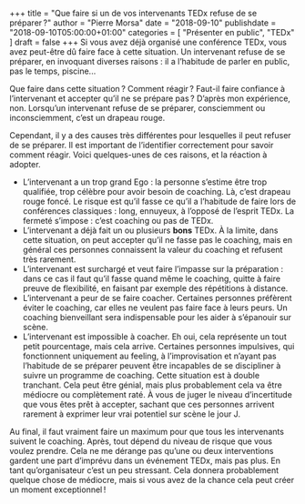 +++
title      = "Que faire si un de vos intervenants TEDx refuse de se préparer ?"
author     = "Pierre Morsa"
date        = "2018-09-10"
publishdate = "2018-09-10T05:00:00+01:00" 
categories = [ "Présenter en public", "TEDx" ]
draft      = false
+++
Si vous avez déjà organisé une conférence TEDx, vous avez peut-être dû faire face à cette situation. Un intervenant refuse de se préparer, en invoquant diverses raisons : il a l’habitude de parler en public, pas le temps, piscine...

Que faire dans cette situation ? Comment réagir ? Faut-il faire confiance à l’intervenant et accepter qu’il ne se prépare pas ? D’après mon expérience, non. Lorsqu’un intervenant refuse de se préparer, consciemment ou inconsciemment, c’est un drapeau rouge.

Cependant, il y a des causes très différentes pour lesquelles il peut refuser de se préparer. Il est important de l’identifier correctement pour savoir comment réagir. Voici quelques-unes de ces raisons, et la réaction à adopter.

* L’intervenant a un trop grand Ego : la personne s’estime être trop qualifiée, trop célèbre pour avoir besoin de coaching. Là, c’est drapeau rouge foncé. Le risque est qu’il fasse ce qu’il a l’habitude de faire lors de conférences classiques : long, ennuyeux, à l’opposé de l’esprit TEDx. La fermeté s’impose : c’est coaching ou pas de TEDx.
* L’intervenant a déjà fait un ou plusieurs **bons** TEDx. À la limite, dans cette situation, on peut accepter qu’il ne fasse pas le coaching, mais en général ces personnes connaissent la valeur du coaching et refusent très rarement.
* L’intervenant est surchargé et veut faire l’impasse sur la préparation : dans ce cas il faut qu’il fasse quand même le coaching, quitte à faire preuve de flexibilité, en faisant par exemple des répétitions à distance.
* L’intervenant a peur de se faire coacher. Certaines personnes préfèrent éviter le coaching, car elles ne veulent pas faire face à leurs peurs. Un coaching bienveillant sera indispensable pour les aider à s’épanouir sur scène. 
* L’intervenant est impossible à coacher. Eh oui, cela représente un tout petit pourcentage, mais cela arrive. Certaines personnes impulsives, qui fonctionnent uniquement au feeling, à l’improvisation et n’ayant pas l’habitude de se préparer peuvent être incapables de se discipliner à suivre un programme de coaching. Cette situation est à double tranchant. Cela peut être génial, mais plus probablement cela va être médiocre ou complètement raté. À vous de juger le niveau d’incertitude que vous êtes prêt à accepter, sachant que ces personnes arrivent rarement à exprimer leur vrai potentiel sur scène le jour J.

Au final, il faut vraiment faire un maximum pour que tous les intervenants suivent le coaching. Après, tout dépend du niveau de risque que vous voulez prendre. Cela ne me dérange pas qu’une ou deux interventions gardent une part d’imprévu dans un événement TEDx, mais pas plus. En tant qu’organisateur c’est un peu stressant. Cela donnera probablement quelque chose de médiocre, mais si vous avez de la chance cela peut créer un moment exceptionnel !

